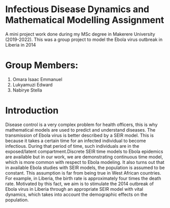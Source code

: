 # Infectious Disease Dynamics and Mathematical Modelling Assignment
A mini project work done during my MSc degree in Makerere University (2019-2022). This was a group project to model the Ebola virus outbreak in Liberia in 2014 

# Group Members:
1. Omara Isaac Emmanuel
2. Lukyamuzi Edward
3. Nabirye Stella

# Introduction
Disease control is a very complex problem for health officers, this is why mathematical models are used to predict and understand diseases. The transmission of Ebola virus is better described by a SEIR model. This is because it takes a certain time for an infected individual to become infectious. During that period of time,
such individuals are in the exposed/latent compartment.Discrete SEIR time models to Ebola epidemics are available but in our work, we are demonstrating continuous time model, which is more common with respect to Ebola modeling. It also turns out that in available Ebola
studies with SEIR models, the population is assumed to be constant. This assumption is far from being true
in West African countries. For example, in Liberia, the birth rate is approximately four times the death
rate. Motivated by this fact, we aim is to stimulate the 2014 outbreak of Ebola virus in Liberia through
an appropriate SEIR model with vital dynamics, which takes into account the demographic effects on the
population.
